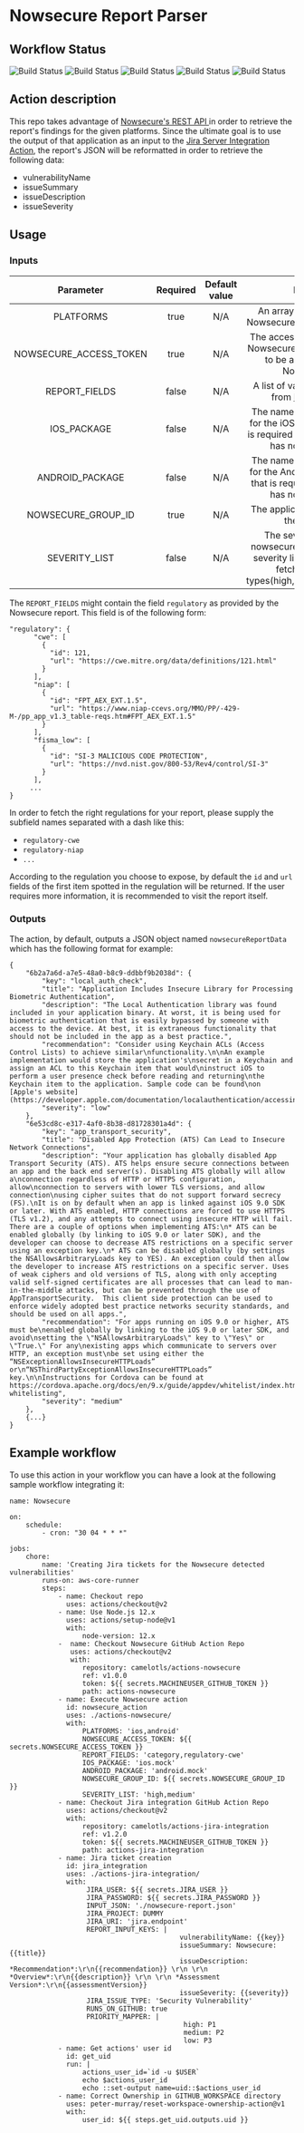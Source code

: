 # Nowsecure Report Parser

## Workflow Status
![Build Status](https://github.com/camelotls/actions-nowsecure/workflows/Unit%20Tests/badge.svg)
![Build Status](https://github.com/camelotls/actions-nowsecure/workflows/Int%20Tests/badge.svg)
![Build Status](https://github.com/camelotls/actions-nowsecure/workflows/Lint%20Code%20Base/badge.svg)
![Build Status](https://github.com/camelotls/actions-nowsecure/workflows/ESLinter/badge.svg)
![Build Status](https://github.com/camelotls/actions-nowsecure/workflows/CodeQL/badge.svg)

## Action description
This repo takes advantage of [Nowsecure's REST API ](https://docs.nowsecure.com/auto/api/spec/#api-Account) in order to retrieve the report's findings for the given platforms. Since the ultimate goal is to use the output of that application as an input to the [Jira Server Integration Action](https://github.com/camelotls/actions-jira-integration), the report's JSON will be reformatted in order to retrieve the following data:

- vulnerabilityName
- issueSummary
- issueDescription
- issueSeverity

## Usage
### Inputs
|Parameter|Required|Default value|Description|
|:--:|:--:|:--:|:--:|
|PLATFORMS|true|N/A|An array of the platforms the Nowsecure report has run against|
|NOWSECURE_ACCESS_TOKEN|true|N/A|The access token retrieved from Nowsecure in order for the action to be able to interact with Nowsecure's API|
|REPORT_FIELDS|false|N/A|A list of valid fields as returned from [Nowsecure's API](https://docs.nowsecure.com/auto/api/spec/#api-Assessments-getAssessmentResults)|
|IOS_PACKAGE|false|N/A|The name of the app's package for the iOS platform. At least that is required if ANDROID_PACKAGE has not been provided.|
|ANDROID_PACKAGE|false|N/A|The name of the app's package for the Android platform. At least that is required if IOS_PACKAGE has not been provided.|
|NOWSECURE_GROUP_ID|true|N/A|The application group to use for the assessment.|
|SEVERITY_LIST|false|N/A|The severity list based on nowsecure.If there is no input in severity list then by default will fetch all the severity types(high,medium,low,info,warn)|

The `REPORT_FIELDS` might contain the field `regulatory` as provided by the Nowsecure report. This field is of the following form:

```
"regulatory": {
      "cwe": [
        {
          "id": 121,
          "url": "https://cwe.mitre.org/data/definitions/121.html"
        }
      ],
      "niap": [
        {
          "id": "FPT_AEX_EXT.1.5",
          "url": "https://www.niap-ccevs.org/MMO/PP/-429-M-/pp_app_v1.3_table-reqs.htm#FPT_AEX_EXT.1.5"
        }
      ],
      "fisma_low": [
        {
          "id": "SI-3 MALICIOUS CODE PROTECTION",
          "url": "https://nvd.nist.gov/800-53/Rev4/control/SI-3"
        }
      ],
     ...
}
```

In order to fetch the right regulations for your report, please supply the subfield names separated with a dash like this:

- `regulatory-cwe`
- `regulatory-niap`
- `...`

According to the regulation you choose to expose, by default the `id` and `url` fields of the first item spotted in the regulation will be returned. If the user requires more information, it is recommended to visit the report itself.

### Outputs
The action, by default, outputs a JSON object named `nowsecureReportData` which has the following format for example:

```
{
    "6b2a7a6d-a7e5-48a0-b8c9-ddbbf9b2038d": {
        "key": "local_auth_check",
        "title": "Application Includes Insecure Library for Processing Biometric Authentication",
        "description": "The Local Authentication library was found included in your application binary. At worst, it is being used for biometric authentication that is easily bypassed by someone with access to the device. At best, it is extraneous functionality that should not be included in the app as a best practice.",
        "recommendation": "Consider using Keychain ACLs (Access Control Lists) to achieve similar\nfunctionality.\n\nAn example implementation would store the application's\nsecret in a Keychain and assign an ACL to this Keychain item that would\ninstruct iOS to perform a user presence check before reading and returning\nthe Keychain item to the application. Sample code can be found\non [Apple's website](https://developer.apple.com/documentation/localauthentication/accessing_keychain_items_with_face_id_or_touch_id).",
        "severity": "low"
    },
    "6e53cd8c-e317-4af0-8b38-d81728301a4d": {
        "key": "app_transport_security",
        "title": "Disabled App Protection (ATS) Can Lead to Insecure Network Connections",
        "description": "Your application has globally disabled App Transport Security (ATS). ATS helps ensure secure connections between an app and the back end server(s). Disabling ATS globally will allow a\nconnection regardless of HTTP or HTTPS configuration, allow\nconnection to servers with lower TLS versions, and allow connection\nusing cipher suites that do not support forward secrecy (FS).\nIt is on by default when an app is linked against iOS 9.0 SDK or later. With ATS enabled, HTTP connections are forced to use HTTPS (TLS v1.2), and any attempts to connect using insecure HTTP will fail. There are a couple of options when implementing ATS:\n* ATS can be enabled globally (by linking to iOS 9.0 or later SDK), and the developer can choose to decrease ATS restrictions on a specific server using an exception key.\n* ATS can be disabled globally (by settings the NSAllowsArbitraryLoads key to YES). An exception could then allow the developer to increase ATS restrictions on a specific server. Uses of weak ciphers and old versions of TLS, along with only accepting valid self-signed certificates are all processes that can lead to man-in-the-middle attacks, but can be prevented through the use of AppTransportSecurity.  This client side protection can be used to enforce widely adopted best practice networks security standards, and should be used on all apps.",
        "recommendation": "For apps running on iOS 9.0 or higher, ATS must be\nenabled globally by linking to the iOS 9.0 or later SDK, and avoid\nsetting the \"NSAllowsArbitraryLoads\" key to \"Yes\" or \"True.\" For any\nexisting apps which communicate to servers over HTTP, an exception must\nbe set using either the “NSExceptionAllowsInsecureHTTPLoads” or\n“NSThirdPartyExceptionAllowsInsecureHTTPLoads” key.\n\nInstructions for Cordova can be found at https://cordova.apache.org/docs/en/9.x/guide/appdev/whitelist/index.html#ios-whitelisting",
        "severity": "medium"
    },
    {...}
}
```

## Example workflow
To use this action in your workflow you can have a look at the following sample workflow integrating it:

```
name: Nowsecure

on:
    schedule:
        - cron: "30 04 * * *"

jobs:
    chore:
        name: 'Creating Jira tickets for the Nowsecure detected vulnerabilities'
        runs-on: aws-core-runner
        steps:
            - name: Checkout repo
              uses: actions/checkout@v2
            - name: Use Node.js 12.x
              uses: actions/setup-node@v1
              with:
                  node-version: 12.x
            -  name: Checkout Nowsecure GitHub Action Repo
               uses: actions/checkout@v2
               with:
                  repository: camelotls/actions-nowsecure
                  ref: v1.0.0
                  token: ${{ secrets.MACHINEUSER_GITHUB_TOKEN }}
                  path: actions-nowsecure
            - name: Execute Nowsecure action
              id: nowsecure_action
              uses: ./actions-nowsecure/
              with:
                  PLATFORMS: 'ios,android'
                  NOWSECURE_ACCESS_TOKEN: ${{ secrets.NOWSECURE_ACCESS_TOKEN }}
                  REPORT_FIELDS: 'category,regulatory-cwe'
                  IOS_PACKAGE: 'ios.mock'
                  ANDROID_PACKAGE: 'android.mock'
                  NOWSECURE_GROUP_ID: ${{ secrets.NOWSECURE_GROUP_ID }}
                  SEVERITY_LIST: 'high,medium'
            - name: Checkout Jira integration GitHub Action Repo
              uses: actions/checkout@v2
              with:
                  repository: camelotls/actions-jira-integration
                  ref: v1.2.0
                  token: ${{ secrets.MACHINEUSER_GITHUB_TOKEN }}
                  path: actions-jira-integration
            - name: Jira ticket creation
              id: jira_integration
              uses: ./actions-jira-integration/
              with:
                   JIRA_USER: ${{ secrets.JIRA_USER }}
                   JIRA_PASSWORD: ${{ secrets.JIRA_PASSWORD }}
                   INPUT_JSON: './nowsecure-report.json'
                   JIRA_PROJECT: DUMMY
                   JIRA_URI: 'jira.endpoint'
                   REPORT_INPUT_KEYS: |
                                          vulnerabilityName: {{key}}
                                          issueSummary: Nowsecure: {{title}}
                                          issueDescription: *Recommendation*:\r\n{{recommendation}} \r\n \r\n *Overview*:\r\n{{description}} \r\n \r\n *Assessment Version*:\r\n{{assessmentVersion}}
                                          issueSeverity: {{severity}}
                   JIRA_ISSUE_TYPE: 'Security Vulnerability'
                   RUNS_ON_GITHUB: true
                   PRIORITY_MAPPER: |
                                           high: P1
                                           medium: P2
                                           low: P3
            - name: Get actions' user id
              id: get_uid
              run: |
                  actions_user_id=`id -u $USER`
                  echo $actions_user_id
                  echo ::set-output name=uid::$actions_user_id
            - name: Correct Ownership in GITHUB_WORKSPACE directory
              uses: peter-murray/reset-workspace-ownership-action@v1
              with:
                  user_id: ${{ steps.get_uid.outputs.uid }}
```

